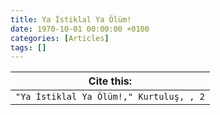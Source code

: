 ```yaml
---
title: Ya İstiklal Ya Ölüm!
date: 1970-10-01 00:00:00 +0100
categories: [Articles]
tags: []
---
```




| Cite this:   |
|--------|
| ```"Ya İstiklal Ya Ölüm!," Kurtuluş, , 2```

 